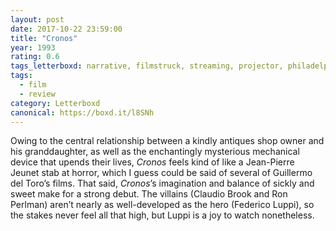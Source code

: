 ```yaml
---
layout: post 
date: 2017-10-22 23:59:00
title: "Cronos"
year: 1993
rating: 0.6
tags_letterboxd: narrative, filmstruck, streaming, projector, philadelphia, Robtober
tags:
  - film
  - review
category: Letterboxd
canonical: https://boxd.it/l8SNh
---
```


Owing to the central relationship between a kindly antiques shop owner and his granddaughter, as well as the enchantingly mysterious mechanical device that upends their lives, <cite>Cronos</cite> feels kind of like a Jean-Pierre Jeunet stab at horror, which I guess could be said of several of Guillermo del Toro’s films. That said, <cite>Cronos</cite>’s imagination and balance of sickly and sweet make for a strong debut. The villains (Claudio Brook and Ron Perlman) aren’t nearly as well-developed as the hero (Federico Luppi), so the stakes never feel all that high, but Luppi is a joy to watch nonetheless.